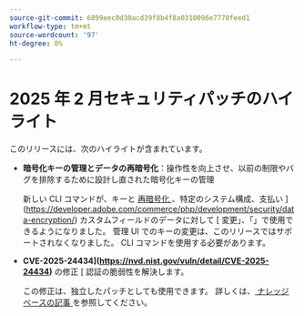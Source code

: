 ```yaml
---
source-git-commit: 6899eec0d30acd39f8b4f8a0310096e7770feed1
workflow-type: tm+mt
source-wordcount: '97'
ht-degree: 0%

---
```

# 2025 年 2 月セキュリティパッチのハイライト

このリリースには、次のハイライトが含まれています。

* **暗号化キーの管理とデータの再暗号化**：操作性を向上させ、以前の制限やバグを排除するために設計し直された暗号化キーの管理 <!-- AC-12679 -->

  新しい CLI コマンドが、キーと [ 再暗号化 ](https://experienceleague.adobe.com/en/docs/commerce-admin/systems/security/encryption-key)、特定のシステム構成、支払い ](https://developer.adobe.com/commerce/php/development/security/data-encryption/) カスタムフィールドのデータに対して [ 変更」、「」で使用できるようになりました。 管理 UI でのキーの変更は、このリリースではサポートされなくなりました。 CLI コマンドを使用する必要があります。

* **CVE-2025-24434](https://nvd.nist.gov/vuln/detail/CVE-2025-24434)** の修正 [ 認証の脆弱性を解決します。

  この修正は、独立したパッチとしても使用できます。 詳しくは、[ ナレッジベースの記事 ](https://experienceleague.adobe.com/en/docs/commerce-knowledge-base/kb/troubleshooting/known-issues-patches-attached/security-update-available-for-adobe-commerce-apsb25-08) を参照してください。<!-- AC-12755 -->
